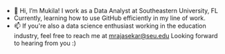 - 👋 Hi, I’m Mukila! I work as a Data Analyst at Southeastern University, FL
- Currently, learning how to use GitHub efficiently in my line of work.
- 📫 If you're also a data science enthusiast working in the education industry, feel free to reach me at mrajasekar@seu.edu
Looking forward to hearing from you :)


